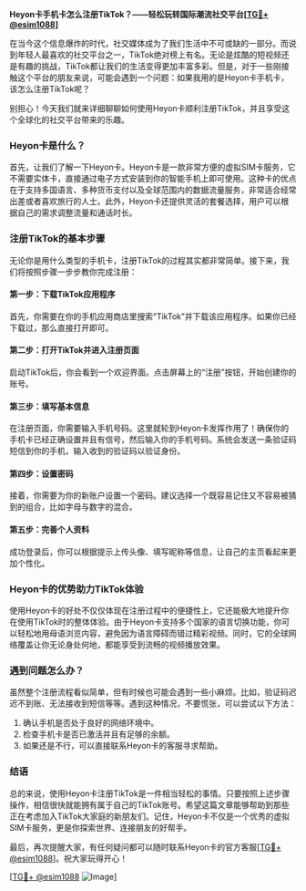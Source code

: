 **Heyon卡手机卡怎么注册TikTok？——轻松玩转国际潮流社交平台[[TG💪+ @esim1088](https://t.me/s/esim1088)]**

在当今这个信息爆炸的时代，社交媒体成为了我们生活中不可或缺的一部分。而说到年轻人最喜欢的社交平台之一，TikTok绝对榜上有名。无论是炫酷的短视频还是有趣的挑战，TikTok都让我们的生活变得更加丰富多彩。但是，对于一些刚接触这个平台的朋友来说，可能会遇到一个问题：如果我用的是Heyon卡手机卡，该怎么注册TikTok呢？

别担心！今天我们就来详细聊聊如何使用Heyon卡顺利注册TikTok，并且享受这个全球化的社交平台带来的乐趣。

### Heyon卡是什么？

首先，让我们了解一下Heyon卡。Heyon卡是一款非常方便的虚拟SIM卡服务，它不需要实体卡，直接通过电子方式安装到你的智能手机上即可使用。这种卡的优点在于支持多国语言、多种货币支付以及全球范围内的数据流量服务，非常适合经常出差或者喜欢旅行的人士。此外，Heyon卡还提供灵活的套餐选择，用户可以根据自己的需求调整流量和通话时长。

### 注册TikTok的基本步骤

无论你是用什么类型的手机卡，注册TikTok的过程其实都非常简单。接下来，我们将按照步骤一步步教你完成注册：

#### 第一步：下载TikTok应用程序
首先，你需要在你的手机应用商店里搜索“TikTok”并下载该应用程序。如果你已经下载过，那么直接打开即可。

#### 第二步：打开TikTok并进入注册页面
启动TikTok后，你会看到一个欢迎界面。点击屏幕上的“注册”按钮，开始创建你的账号。

#### 第三步：填写基本信息
在注册页面，你需要输入手机号码。这里就轮到Heyon卡发挥作用了！确保你的手机卡已经正确设置并且有信号，然后输入你的手机号码。系统会发送一条验证码短信到你的手机，输入收到的验证码以验证身份。

#### 第四步：设置密码
接着，你需要为你的新账户设置一个密码。建议选择一个既容易记住又不容易被猜到的组合，比如字母与数字的混合。

#### 第五步：完善个人资料
成功登录后，你可以根据提示上传头像、填写昵称等信息，让自己的主页看起来更加个性化。

### Heyon卡的优势助力TikTok体验

使用Heyon卡的好处不仅仅体现在注册过程中的便捷性上，它还能极大地提升你在使用TikTok时的整体体验。由于Heyon卡支持多个国家的语言切换功能，你可以轻松地用母语浏览内容，避免因为语言障碍而错过精彩视频。同时，它的全球网络覆盖让你无论身处何地，都能享受到流畅的视频播放效果。

### 遇到问题怎么办？

虽然整个注册流程看似简单，但有时候也可能会遇到一些小麻烦。比如，验证码迟迟不到账、无法接收到短信等等。遇到这种情况，不要慌张，可以尝试以下方法：

1. 确认手机是否处于良好的网络环境中。
2. 检查手机卡是否已激活并且有足够的余额。
3. 如果还是不行，可以直接联系Heyon卡的客服寻求帮助。

### 结语

总的来说，使用Heyon卡注册TikTok是一件相当轻松的事情。只要按照上述步骤操作，相信很快就能拥有属于自己的TikTok账号。希望这篇文章能够帮助到那些正在考虑加入TikTok大家庭的新朋友们。记住，Heyon卡不仅是一个优秀的虚拟SIM卡服务，更是你探索世界、连接朋友的好帮手。

最后，再次提醒大家，有任何疑问都可以随时联系Heyon卡的官方客服[[TG💪+ @esim1088](https://t.me/s/esim1088)]。祝大家玩得开心！

[[TG💪+ @esim1088](https://t.me/s/esim1088) ![Image](https://i.postimg.cc/4NQfJmqS/Snipaste-2025-05-13-00-14-12.png)]